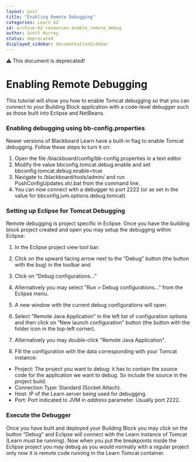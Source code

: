 ```yaml
---
layout: post
title: "Enabling Remote Debugging"
categories: Learn b2
id: archive-b2-resources-enable_remote_debug
author: Scott Hurrey
status: deprecated
displayed_sidebar: documentationSidebar
---
```

<VersioningTracker frontMatter={frontMatter}/>

:warning: This document is deprecated!

# Enabling Remote Debugging

This tutorial will show you how to enable Tomcat debugging so that you can
connect to your Building Block application with a code-level debugger such as
those built into Eclipse and NetBeans.

### Enabling debugging using bb-config.properties

Newer versions of Blackboard Learn have a built-in flag to enable Tomcat
debugging. Follow these steps to turn it on:

1. Open the file /blackboard/config/bb-config.properties in a text editor
2. Modify the value bbconfig.tomcat.debug.enable and set bbconfig.tomcat.debug.enable=true
3. Navigate to /blackboard/tools/admin/ and run PushConfigUpdates.sh/.bat from the command line.
4. You can now connect with a debugger to port 2222 (or as set in the value for bbconfig.jvm.options.debug.tomcat)

### Setting up Eclipse for Tomcat Debugging

Remote debugging is project specific in Eclipse. Once you have the building
block project created and open you may setup the debugging within Eclipse:

1. In the Eclipse project view tool bar:
1. Click on the upward facing arrow next to the “Debug” button (the button with the bug) in the toolbar and
1. Click on “Debug configurations…”
1. Alternatively you may select "Run > Debug configurations…" from the Eclipse menu.

1. A new window with the current debug configurations will open.
1. Select “Remote Java Application” in the left list of configuration options and then click on “New launch configuration” button (the button with the folder icon in the top-left corner).
1. Alternatively you may double-click "Remote Java Application".

1. Fill the configuration with the data corresponding with your Tomcat instance:

- Project: The project you want to debug: it has to contain the source code for the application we want to debug. So include the source in the project build.
- Connection Type: Standard (Socket Attach).
- Host: IP of the Learn server being used for debugging.
- Port: Port indicated to JVM in _address_ parameter. Usually port 2222.

### Execute the Debugger

Once you have built and deployed your Building Block you may click on the
button “Debug” and Eclipse will connect with the Learn instance of Tomcat
(Learn must be running). Now when you put the breakpoints inside the Eclipse
project you may debug as you would normally with a regular project only now it
is remote code running in the Learn Tomcat container.
<AuthorBox frontMatter={frontMatter}/>
